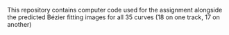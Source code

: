 This repository contains computer code used for the assignment alongside the predicted Bézier fitting images for all 35 curves (18 on one track, 17 on another)
